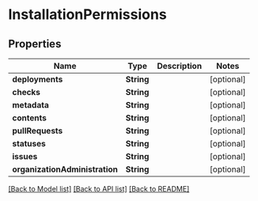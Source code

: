 # InstallationPermissions

## Properties
Name | Type | Description | Notes
------------ | ------------- | ------------- | -------------
**deployments** | **String** |  | [optional] 
**checks** | **String** |  | [optional] 
**metadata** | **String** |  | [optional] 
**contents** | **String** |  | [optional] 
**pullRequests** | **String** |  | [optional] 
**statuses** | **String** |  | [optional] 
**issues** | **String** |  | [optional] 
**organizationAdministration** | **String** |  | [optional] 

[[Back to Model list]](../README.md#documentation-for-models) [[Back to API list]](../README.md#documentation-for-api-endpoints) [[Back to README]](../README.md)


